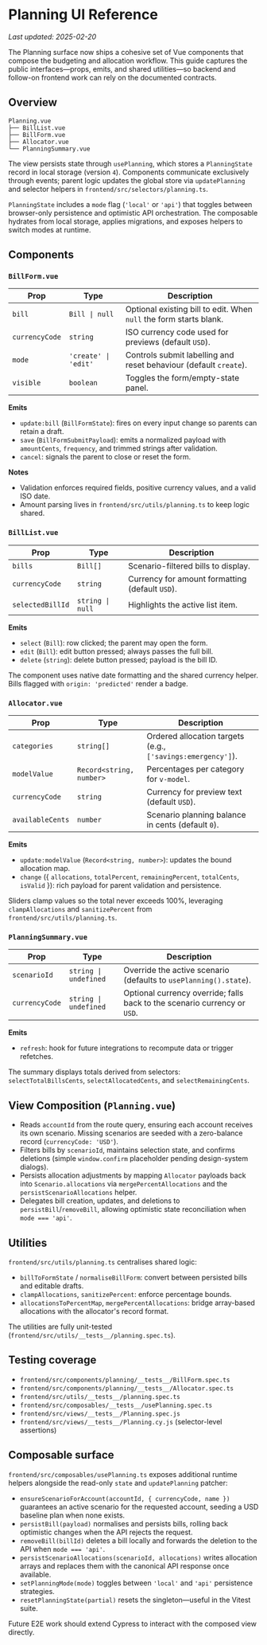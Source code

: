 # Planning UI Reference

_Last updated: 2025-02-20_

The Planning surface now ships a cohesive set of Vue components that compose the budgeting and allocation workflow. This guide captures the public interfaces—props, emits, and shared utilities—so backend and follow-on frontend work can rely on the documented contracts.

## Overview

```
Planning.vue
├── BillList.vue
├── BillForm.vue
├── Allocator.vue
└── PlanningSummary.vue
```

The view persists state through `usePlanning`, which stores a `PlanningState` record in local storage (version `4`). Components communicate exclusively through events; parent logic updates the global store via `updatePlanning` and selector helpers in `frontend/src/selectors/planning.ts`.

`PlanningState` includes a `mode` flag (`'local'` or `'api'`) that toggles between browser-only persistence and optimistic API orchestration. The composable hydrates from local storage, applies migrations, and exposes helpers to switch modes at runtime.

## Components

### `BillForm.vue`

| Prop           | Type                 | Description                                                        |
| -------------- | -------------------- | ------------------------------------------------------------------ |
| `bill`         | `Bill \| null`       | Optional existing bill to edit. When `null` the form starts blank. |
| `currencyCode` | `string`             | ISO currency code used for previews (default `USD`).               |
| `mode`         | `'create' \| 'edit'` | Controls submit labelling and reset behaviour (default `create`).  |
| `visible`      | `boolean`            | Toggles the form/empty-state panel.                                |

**Emits**

- `update:bill` (`BillFormState`): fires on every input change so parents can retain a draft.
- `save` (`BillFormSubmitPayload`): emits a normalized payload with `amountCents`, `frequency`, and trimmed strings after validation.
- `cancel`: signals the parent to close or reset the form.

**Notes**

- Validation enforces required fields, positive currency values, and a valid ISO date.
- Amount parsing lives in `frontend/src/utils/planning.ts` to keep logic shared.

### `BillList.vue`

| Prop             | Type             | Description                                     |
| ---------------- | ---------------- | ----------------------------------------------- |
| `bills`          | `Bill[]`         | Scenario-filtered bills to display.             |
| `currencyCode`   | `string`         | Currency for amount formatting (default `USD`). |
| `selectedBillId` | `string \| null` | Highlights the active list item.                |

**Emits**

- `select` (`Bill`): row clicked; the parent may open the form.
- `edit` (`Bill`): edit button pressed; always passes the full bill.
- `delete` (`string`): delete button pressed; payload is the bill ID.

The component uses native date formatting and the shared currency helper. Bills flagged with `origin: 'predicted'` render a badge.

### `Allocator.vue`

| Prop             | Type                     | Description                                                 |
| ---------------- | ------------------------ | ----------------------------------------------------------- |
| `categories`     | `string[]`               | Ordered allocation targets (e.g., `['savings:emergency']`). |
| `modelValue`     | `Record<string, number>` | Percentages per category for `v-model`.                     |
| `currencyCode`   | `string`                 | Currency for preview text (default `USD`).                  |
| `availableCents` | `number`                 | Scenario planning balance in cents (default `0`).           |

**Emits**

- `update:modelValue` (`Record<string, number>`): updates the bound allocation map.
- `change` ({ `allocations`, `totalPercent`, `remainingPercent`, `totalCents`, `isValid` }): rich payload for parent validation and persistence.

Sliders clamp values so the total never exceeds 100%, leveraging `clampAllocations` and `sanitizePercent` from `frontend/src/utils/planning.ts`.

### `PlanningSummary.vue`

| Prop           | Type                  | Description                                                               |
| -------------- | --------------------- | ------------------------------------------------------------------------- |
| `scenarioId`   | `string \| undefined` | Override the active scenario (defaults to `usePlanning().state`).         |
| `currencyCode` | `string \| undefined` | Optional currency override; falls back to the scenario currency or `USD`. |

**Emits**

- `refresh`: hook for future integrations to recompute data or trigger refetches.

The summary displays totals derived from selectors: `selectTotalBillsCents`, `selectAllocatedCents`, and `selectRemainingCents`.

## View Composition (`Planning.vue`)

- Reads `accountId` from the route query, ensuring each account receives its own scenario. Missing scenarios are seeded with a zero-balance record (`currencyCode: 'USD'`).
- Filters bills by `scenarioId`, maintains selection state, and confirms deletions (simple `window.confirm` placeholder pending design-system dialogs).
- Persists allocation adjustments by mapping `Allocator` payloads back into `Scenario.allocations` via `mergePercentAllocations` and the `persistScenarioAllocations` helper.
- Delegates bill creation, updates, and deletions to `persistBill`/`removeBill`, allowing optimistic state reconciliation when `mode === 'api'`.

## Utilities

`frontend/src/utils/planning.ts` centralises shared logic:

- `billToFormState` / `normaliseBillForm`: convert between persisted bills and editable drafts.
- `clampAllocations`, `sanitizePercent`: enforce percentage bounds.
- `allocationsToPercentMap`, `mergePercentAllocations`: bridge array-based allocations with the allocator's record format.

The utilities are fully unit-tested (`frontend/src/utils/__tests__/planning.spec.ts`).

## Testing coverage

- `frontend/src/components/planning/__tests__/BillForm.spec.ts`
- `frontend/src/components/planning/__tests__/Allocator.spec.ts`
- `frontend/src/utils/__tests__/planning.spec.ts`
- `frontend/src/composables/__tests__/usePlanning.spec.ts`
- `frontend/src/views/__tests__/Planning.spec.js`
- `frontend/src/views/__tests__/Planning.cy.js` (selector-level assertions)

## Composable surface

`frontend/src/composables/usePlanning.ts` exposes additional runtime helpers alongside the read-only `state` and `updatePlanning` patcher:

- `ensureScenarioForAccount(accountId, { currencyCode, name })` guarantees an active scenario for the requested account, seeding a USD baseline plan when none exists.
- `persistBill(payload)` normalises and persists bills, rolling back optimistic changes when the API rejects the request.
- `removeBill(billId)` deletes a bill locally and forwards the deletion to the API when `mode === 'api'`.
- `persistScenarioAllocations(scenarioId, allocations)` writes allocation arrays and replaces them with the canonical API response once available.
- `setPlanningMode(mode)` toggles between `'local'` and `'api'` persistence strategies.
- `resetPlanningState(partial)` resets the singleton—useful in the Vitest suite.

Future E2E work should extend Cypress to interact with the composed view directly.
